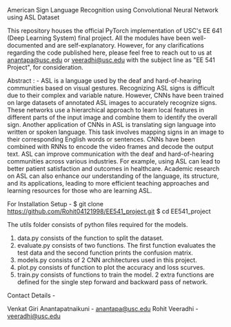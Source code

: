American Sign Language Recognition using Convolutional Neural Network using ASL Dataset

This repository houses the official PyTorch implementation of USC's EE 641 (Deep Learning System) final project. All the modules have been well-documented and are self-explanatory. However, for any clarifications regarding the code published here, please feel free to reach out to us at anantapa@usc.edu or veeradhi@usc.edu with the subject line as "EE 541 Project", for consideration.

Abstract : - 
ASL is a language used by the deaf and hard-of-hearing communities based on visual gestures. Recognizing ASL signs is difficult due to their complex and variable nature. However, CNNs have been trained on large datasets of annotated ASL images to accurately recognize signs. These
networks use a hierarchical approach to learn local features in different parts of the input image and combine them to identify the overall sign. Another application of CNNs in ASL is translating sign language into written or spoken language. This task involves mapping signs in an image to their corresponding English words or sentences. CNNs have been combined with RNNs to encode the video frames and decode the output text. ASL can improve communication with the deaf and hard-of-hearing communities across various industries. For example, using ASL can lead to better patient satisfaction and outcomes in healthcare. Academic research on ASL can also enhance our understanding of the language, its structure, and its applications, leading to more efficient teaching approaches and learning resources for those who are learning ASL.

For Installation Setup - 
$ git clone https://github.com/Rohit04121998/EE541_project.git
$ cd EE541_project

The utils folder consists of python files required for the models. 
1. data.py consists of the function to split the dataset.
2. evaluate.py consists of two functions. The first function evaluates the test data and the second function prints the confusion matrix.
3. models.py consists of 2 CNN architectures used in this project.
4. plot.py consists of function to plot the accuracy and loss scurves.
5. train.py consists of functions to train the model. 2 extra functions are defined for the single step forward and backward pass of network.

Contact Details -

Venkat Giri Anantapatnaikuni  - anantapa@usc.edu
Rohit Veeradhi - veeradhi@usc.edu
